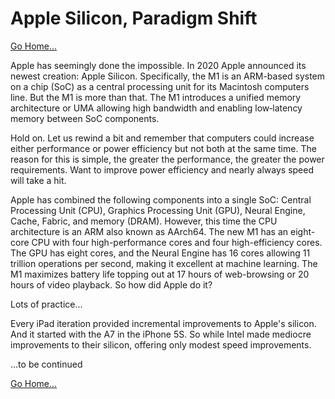# Apple Silicon, Paradigm Shift
[Go Home...](https://davidprush.com)

Apple has seemingly done the impossible. In 2020 Apple announced its newest creation: Apple Silicon. Specifically, the M1 is an ARM-based system on a chip (SoC) as a central processing unit for its Macintosh computers line. But the M1 is more than that. The M1 introduces a unified memory architecture or UMA allowing high bandwidth and enabling low‑latency memory between SoC components. 

Hold on. Let us rewind a bit and remember that computers could increase either performance or power efficiency but not both at the same time. The reason for this is simple, the greater the performance, the greater the power requirements. Want to improve power efficiency and nearly always speed will take a hit.

Apple has combined the following components into a single SoC: Central Processing Unit (CPU), Graphics Processing Unit (GPU), Neural Engine, Cache, Fabric, and memory (DRAM). However, this time the CPU architecture is an ARM also known as AArch64. The new M1 has an eight-core CPU with four high-performance cores and four high-efficiency cores. The GPU has eight cores, and the Neural Engine has 16 cores allowing 11 trillion operations per second, making it excellent at machine learning. The M1 maximizes battery life topping out at 17 hours of web-browsing or 20 hours of video playback. So how did Apple do it?

Lots of practice...

Every iPad iteration provided incremental improvements to Apple's silicon. And it started with the A7 in the iPhone 5S. So while Intel made mediocre improvements to their silicon, offering only modest speed improvements.

...to be continued

[Go Home...](https://davidprush.com)